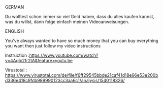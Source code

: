 GERMAN

Du wolltest schon immer so viel Geld haben, dass du alles kaufen kannst, was du willst, dann folge einfach meinen Videoanweisungen. 

ENGLISH

You've always wanted to have so much money that you can buy everything you want then just follow my video instructions

Instruction :https://www.youtube.com/watch?v=4Aqlx2fr2tA&feature=youtu.be

Virustotal : https://www.virustotal.com/de/file/f6ff29545bbde21caf41d18e66e53e200bd336e418c9fdb989990123cc3aa6c1/analysis/1540118326/
